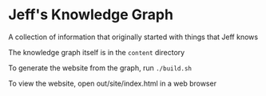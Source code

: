 # Jeff's Knowledge Graph

A collection of information that originally started with things that Jeff knows

The knowledge graph itself is in the `content` directory

To generate the website from the graph, run `./build.sh`

To view the website, open out/site/index.html in a web browser

